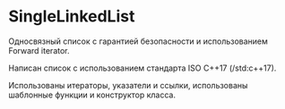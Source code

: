 # SingleLinkedList
Односвязный список с гарантией безопасности и использованием Forward iterator.

Написан список с использованием стандарта ISO C++17 (/std:c++17).

Использованы итераторы, указатели и ссылки, использованы шаблонные функции и конструктор класса.
